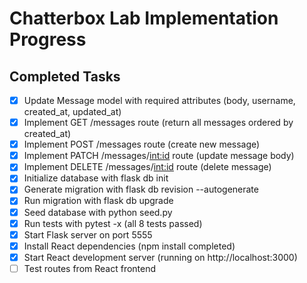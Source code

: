 # Chatterbox Lab Implementation Progress

## Completed Tasks
- [x] Update Message model with required attributes (body, username, created_at, updated_at)
- [x] Implement GET /messages route (return all messages ordered by created_at)
- [x] Implement POST /messages route (create new message)
- [x] Implement PATCH /messages/<int:id> route (update message body)
- [x] Implement DELETE /messages/<int:id> route (delete message)
- [x] Initialize database with flask db init
- [x] Generate migration with flask db revision --autogenerate
- [x] Run migration with flask db upgrade
- [x] Seed database with python seed.py
- [x] Run tests with pytest -x (all 8 tests passed)
- [x] Start Flask server on port 5555
- [x] Install React dependencies (npm install completed)
- [x] Start React development server (running on http://localhost:3000)
- [ ] Test routes from React frontend

